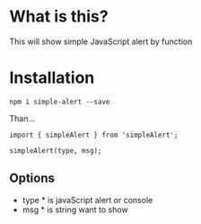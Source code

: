 # What is this?
This will show simple JavaScript alert by function

# Installation
`npm i simple-alert --save`

Than...

```
import { simpleAlert } from 'simpleAlert';

simpleAlert(type, msg);
```

## Options
* type * is javaScript alert or console 
* msg * is string want to show

